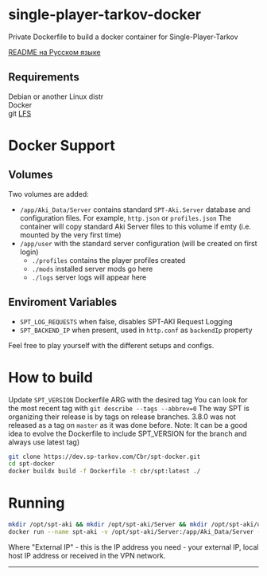 # single-player-tarkov-docker
Private Dockerfile to build a docker container for Single-Player-Tarkov

[README на Русском языке](README_ru.md)

## Requirements

Debian or another Linux distr\
Docker\
git [LFS](https://git-lfs.github.com/)

# Docker Support

## Volumes
Two volumes are added:
- `/app/Aki_Data/Server` contains standard `SPT-Aki.Server` database and configuration files. For example, `http.json` or `profiles.json`
    The container will copy standard Aki Server files to this volume if emty (i.e. mounted by the very first time)
- `/app/user` with the standard server configuration (will be created on first login)
    - `./profiles` contains the player profiles created
    - `./mods` installed server mods go here
    - `./logs` server logs will appear here

## Enviroment Variables
- `SPT_LOG_REQUESTS` when false, disables SPT-AKI Request Logging
- `SPT_BACKEND_IP` when present, used in `http.conf` as `backendIp` property

Feel free to play yourself with the different setups and configs.

# How to build

Update `SPT_VERSION` Dockerfile ARG with the desired tag
You can look for the most recent tag with `git describe --tags --abbrev=0`
The way SPT is organizing their release is by tags on  release branches. 3.8.0 was not released as a tag on `master` as it was done before. 
Note: It can be a good idea to evolve the Dockerfile to include SPT_VERSION for the branch and always use latest tag) 

```bash
git clone https://dev.sp-tarkov.com/Cbr/spt-docker.git
cd spt-docker
docker buildx build -f Dockerfile -t cbr/spt:latest ./
```

# Running

```bash
mkdir /opt/spt-aki && mkdir /opt/spt-aki/Server && mkdir /opt/spt-aki/user
docker run --name spt-aki -v /opt/spt-aki/Server:/app/Aki_Data/Server -v /opt/spt-aki/user:/app/user -e SPT_LOG_REQUESTS=false -e SPT_BACKEND_IP='External ip' -p 6969:6969 cbr/spt:latest -d
```


Where "External IP" - this is the IP address you need - your external IP, local host IP address or received in the VPN network.

---